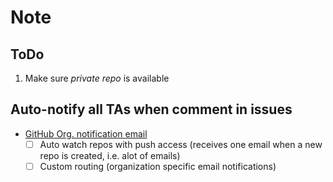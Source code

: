 # Note

## ToDo

1. Make sure *private repo* is available

## Auto-notify all TAs when comment in issues

- [GitHub Org. notification email](https://github.com/settings/notifications)
    - [ ] Auto watch repos with push access (receives one email when a new repo is created, i.e. alot of emails)
    - [ ] Custom routing (organization specific email notifications)
